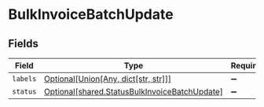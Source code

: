 # BulkInvoiceBatchUpdate


## Fields

| Field                                                                                                    | Type                                                                                                     | Required                                                                                                 | Description                                                                                              |
| -------------------------------------------------------------------------------------------------------- | -------------------------------------------------------------------------------------------------------- | -------------------------------------------------------------------------------------------------------- | -------------------------------------------------------------------------------------------------------- |
| `labels`                                                                                                 | [Optional[Union[Any, dict[str, str]]]](undefined/models/shared/bulkinvoicebatchupdatelabels.md)          | :heavy_minus_sign:                                                                                       | N/A                                                                                                      |
| `status`                                                                                                 | [Optional[shared.StatusBulkInvoiceBatchUpdate]](undefined/models/shared/statusbulkinvoicebatchupdate.md) | :heavy_minus_sign:                                                                                       | N/A                                                                                                      |